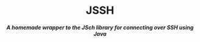 <div align="center">
    <h1>JSSH</h1>
    <h5>A homemade wrapper to the JSch library for connecting over SSH using Java</h5>
</div>
